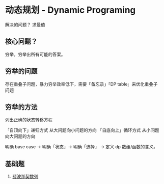 
# 动态规划 - Dynamic Programing

解决的问题？
求最值

## 核心问题？

穷举，穷举出所有可能的答案。

## 穷举的问题

存在重叠子问题，暴力穷举效率低下，需要「备忘录」「DP table」来优化重叠子问题

## 穷举的方法

列出正确的状态转移方程

「自顶向下」递归方式 从大问题向小问题的方向
「自底向上」循环方式 从小问题向大问题的方向

明确 base case -> 明确「状态」-> 明确「选择」 -> 定义 dp 数组/函数的含义。

## 基础题

1. [斐波那契数列](./动态规划/../动态规划基础/509.斐波那契数.js)